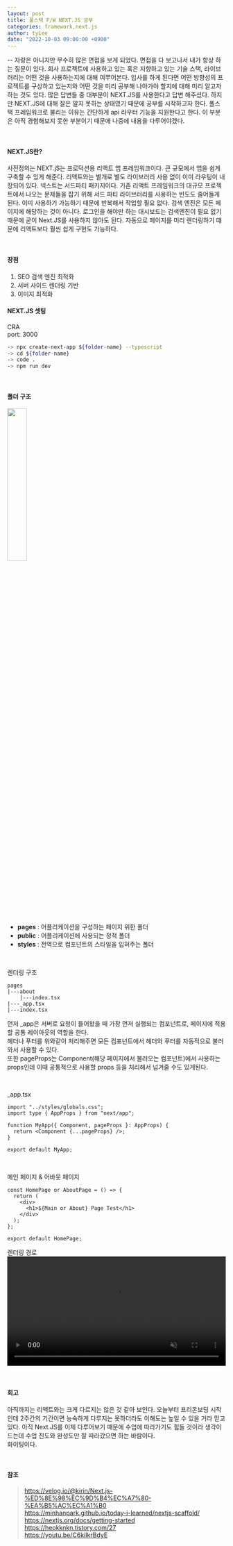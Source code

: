 ```yaml
---
layout: post
title: 풀스택 F/W NEXT.JS 공부
categories: framework,next.js
author: tyLee
date: "2022-10-03 09:00:00 +0900"
---
```


-- 자랑은 아니지만 무수히 많은 면접을 보게 되었다. 면접을 다 보고나서 내가 항상 하는 질문이 있다. 회사 프로젝트에 사용하고 있는 혹은 지향하고 있는 기술 스택, 라이브러리는 어떤 것을 사용하는지에 대해 여쭈어본다. 입사를 하게 된다면 어떤 방향성의 프로젝트를 구상하고 있는지와 어떤 것을 미리 공부해 나아가야 할지에 대해 미리 알고자 하는 것도 있다. 많은 답변들 중 대부분이 NEXT.JS를 사용한다고 답변 해주셨다. 하지만 NEXT.JS에 대해 잘은 알지 못하는 상태였기 때문에 공부를 시작하고자 한다. 풀스택 프레임워크로 불리는 이유는 간단하게 api 라우터 기능을 지원한다고 한다. 이 부분은 아직 경험해보지 못한 부분이기 때문에 나중에 내용을 다루어야겠다.

<br>

#### NEXT.JS란?

사전정의는 NEXT.jS는 프로덕션용 리액트 앱 프레임워크이다. 큰 규모에서 앱을 쉽게 구축할 수 있게 해준다. 리액트와는 별개로 별도 라이브러리 사용 없이 이미 라우팅이 내장되어 있다. 넥스트는 서드파티 패키지이다. 기존 리액트 프레임워크의 대규모 프로젝트에서 나오는 문제들을 잡기 위해 서드 파티 라이브러리를 사용하는 빈도도 줄어들게 된다. 이미 사용하기 가능하기 때문에 반복해서 작업할 필요 없다.
검색 엔진은 모든 페이지에 해당하는 것이 아니다.
로그인을 해야만 하는 대시보드는 검색엔진이 필요 없기 때문에 굳이 Next.JS를 사용하지 않아도 된다.
자동으로 페이지를 미리 렌더링하기 떄문에 리액트보다 훨씬 쉽게 구현도 가능하다.

<br>

#### 장점

1. SEO 검색 엔진 최적화
2. 서버 사이드 렌더링 기반
3. 이미지 최적화

#### NEXT.JS 셋팅

CRA  
port: 3000

```bash
-> npx create-next-app ${folder-name} --typescript
-> cd ${folder-name}
-> code .
-> npm run dev
```

<br>

#### 폴더 구조

<img src="{{'/assets/img/next/folder.png' | relative_url}}" style="width: 30%;">

- **pages** : 어플리케이션을 구성하는 페이지 위한 폴더
- **public** : 어플리케이션에 사용되는 정적 폴더
- **styles** : 전역으로 컴포넌트의 스타일을 입혀주는 폴더

<br>

렌더링 구조

```tsx
pages
|---about
    |---index.tsx
|---_app.tsx
|---index.tsx
```

먼저 \_app은 서버로 요청이 들어왔을 때 가장 먼저 실행되는 컴포넌트로, 페이지에 적용할 공통 레이아웃의 역할을 한다.  
헤더나 푸터를 위와같이 처리해주면 모든 컴포넌트에서 헤더와 푸터를 자동적으로 불러와서 사용할 수 있다.  
또한 pageProps는 Component(해당 페이지에서 불러오는 컴포넌트)에서 사용하는 props인데 이때 공통적으로 사용할 props 등을 처리해서 넘겨줄 수도 있게된다.

<br>

\_app.tsx

```tsx
import "../styles/globals.css";
import type { AppProps } from "next/app";

function MyApp({ Component, pageProps }: AppProps) {
  return <Component {...pageProps} />;
}

export default MyApp;
```

<br>

메인 페이지 & 어바웃 페이지

```tsx
const HomePage or AboutPage = () => {
  return (
    <div>
      <h1>${Main or About} Page Test</h1>
    </div>
  );
};

export default HomePage;
```

렌더링 경로
<video width="100%" src="{{'/assets/img/next/next-path.mov' | relative_url}}" autoplay loop muted></video>

<br>

#### 회고

아직까지는 리액트와는 크게 다르지는 않은 것 같아 보인다. 오늘부터 프리온보딩 시작인데 2주간의 기간이면 능숙하게 다루지는 못하더라도 이해도는 높일 수 있을 거라 믿고 있다. 아직 Next.JS를 이제 다루어보기 때문에 수업에 따라가기도 힘들 것이라 생각이 드는데 수업 진도와 완성도만 잘 따라갔으면 하는 바람이다.  
화이팅이다.

<br>

#### 참조

> <https://velog.io/@kirin/Next.js-%ED%8E%98%EC%9D%B4%EC%A7%80-%EA%B5%AC%EC%A1%B0>  
> <https://minhanpark.github.io/today-i-learned/nextjs-scaffold/>  
> <https://nextjs.org/docs/getting-started>  
> <https://heokknkn.tistory.com/27>  
> <https://youtu.be/C6kiIkrBdyE>
